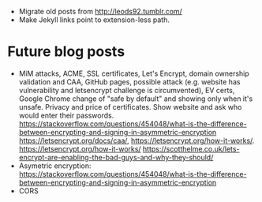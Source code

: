 * Migrate old posts from http://leods92.tumblr.com/
* Make Jekyll links point to extension-less path.

# Future blog posts

* MiM attacks, ACME, SSL certificates, Let's Encrypt, domain ownership validation and CAA, GitHub pages, possible attack (e.g. website has vulnerability and letsencrypt challenge is circumvented), EV certs, Google Chrome change of "safe by default" and showing only when it's unsafe. Privacy and price of certificates. Show website and ask who would enter their passwords. https://stackoverflow.com/questions/454048/what-is-the-difference-between-encrypting-and-signing-in-asymmetric-encryption https://letsencrypt.org/docs/caa/, https://letsencrypt.org/how-it-works/. https://letsencrypt.org/how-it-works/ https://scotthelme.co.uk/lets-encrypt-are-enabling-the-bad-guys-and-why-they-should/
* Asymetric encryption: https://stackoverflow.com/questions/454048/what-is-the-difference-between-encrypting-and-signing-in-asymmetric-encryption
* CORS